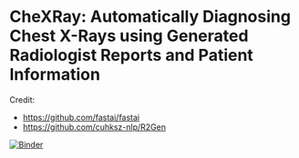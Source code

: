 # CheXRay: Automatically Diagnosing Chest X-Rays using Generated Radiologist Reports and Patient Information

Credit:
- https://github.com/fastai/fastai
- https://github.com/cuhksz-nlp/R2Gen

[![Binder](https://mybinder.org/badge_logo.svg)](https://mybinder.org/v2/gh/andrewhinh/CheXRay-v2/HEAD?urlpath=voila%2Frender%2Fproduction.ipynb?voila-theme=dark)